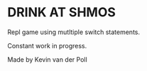 # DRINK AT SHMOS

Repl game using mutltiple switch statements. 

Constant work in progress.

Made by Kevin van der Poll
